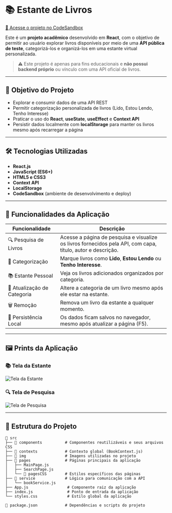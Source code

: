 # 📚 Estante de Livros

[🔗 Acesse o projeto no CodeSandbox](https://codesandbox.io/p/sandbox/estante-livros-pqlsms)

Este é um **projeto acadêmico** desenvolvido em **React**, com o objetivo de permitir ao usuário explorar livros disponíveis por meio de uma **API pública de teste**, categorizá-los e organizá-los em uma estante virtual personalizada.

> ⚠️ Este projeto é apenas para fins educacionais e **não possui backend próprio** ou vínculo com uma API oficial de livros.

---

## 🎯 Objetivo do Projeto

- Explorar e consumir dados de uma API REST  
- Permitir categorização personalizada de livros (Lido, Estou Lendo, Tenho Interesse)  
- Praticar o uso do **React**, **useState**, **useEffect** e **Context API**  
- Persistir dados localmente com **localStorage** para manter os livros mesmo após recarregar a página  

---

## 🛠️ Tecnologias Utilizadas

- **React.js**
- **JavaScript (ES6+)**
- **HTML5 e CSS3**
- **Context API**
- **LocalStorage**
- **CodeSandbox** (ambiente de desenvolvimento e deploy)

---

## 📄 Funcionalidades da Aplicação

| Funcionalidade | Descrição |
|----------------|-----------|
| 🔍 Pesquisa de Livros | Acesse a página de pesquisa e visualize os livros fornecidos pela API, com capa, título, autor e descrição. |
| 📌 Categorização | Marque livros como **Lido**, **Estou Lendo** ou **Tenho Interesse**. |
| 📚 Estante Pessoal | Veja os livros adicionados organizados por categoria. |
| 🔄 Atualização de Categoria | Altere a categoria de um livro mesmo após ele estar na estante. |
| 🗑️ Remoção | Remova um livro da estante a qualquer momento. |
| 💾 Persistência Local | Os dados ficam salvos no navegador, mesmo após atualizar a página (F5). |

---

## 🖼️ Prints da Aplicação

### 📚 Tela da Estante
![Tela da Estante](img/prints/estante.png)

### 🔍 Tela de Pesquisa
![Tela de Pesquisa](img/prints/pesquisa.png)

---

## 📁 Estrutura do Projeto

```plaintext
📁 src
├── 📂 components          # Componentes reutilizáveis e seus arquivos CSS
├── 📂 contexts            # Contexto global (BookContext.js)
├── 📂 img                 # Imagens utilizadas no projeto
├── 📂 pages               # Páginas principais da aplicação
│   ├── MainPage.js
│   ├── SearchPage.js
│   └── 📂 pagesCSS        # Estilos específicos das páginas
├── 📂 service             # Lógica para comunicação com a API
│   └── bookService.js
├── App.js                 # Componente raiz da aplicação
├── index.js               # Ponto de entrada da aplicação
└── styles.css             # Estilo global da aplicação

📄 package.json            # Dependências e scripts do projeto
